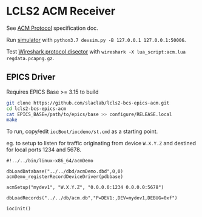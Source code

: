 LCLS2 ACM Receiver
==================

See [ACM Protocol](proto.md) specification doc.

Run [simulator](devsim.py) with `python3.7 devsim.py -B 127.0.0.1 127.0.0.1:50006`.

Test [Wireshark protocol disector](acm.lua) with `wireshark -X lua_script:acm.lua regdata.pcapng.gz`.

EPICS Driver
------------

Requires EPICS Base >= 3.15 to build

```sh
git clone https://github.com/slaclab/lcls2-bcs-epics-acm.git
cd lcls2-bcs-epics-acm
cat EPICS_BASE=/path/to/epics/base >> configure/RELEASE.local
make
```

To run, copy/edit `iocBoot/iocdemo/st.cmd` as a starting point.

eg. to setup to listen for traffic originating from device `W.X.Y.Z`
and destined for local ports 1234 and 5678.

```
#!../../bin/linux-x86_64/acmDemo

dbLoadDatabase("../../dbd/acmDemo.dbd",0,0)
acmDemo_registerRecordDeviceDriver(pdbbase)

acmSetup("mydev1", "W.X.Y.Z", "0.0.0.0:1234 0.0.0.0:5678")

dbLoadRecords("../../db/acm.db","P=DEV1:,DEV=mydev1,DEBUG=0xf")

iocInit()
```
